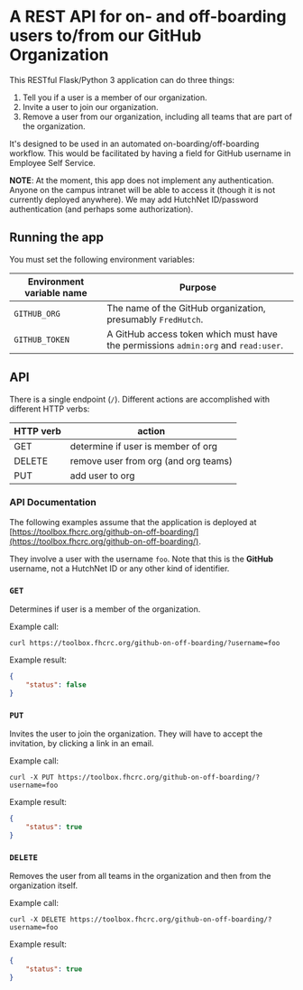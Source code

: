 # A REST API for on- and off-boarding users to/from our GitHub Organization

This RESTful Flask/Python 3 application can do three things:

1. Tell you if a user is a member of our organization.
2. Invite a user to join our organization.
3. Remove a user from our organization, including all teams that
   are part of the organization.

It's designed to be used in an automated on-boarding/off-boarding workflow.
This would be facilitated by having a field for GitHub username in
Employee Self Service.

**NOTE**: At the moment, this app does not implement any authentication.
Anyone on the campus intranet will be able to access it (though it is
not currently deployed anywhere).
We may add HutchNet ID/password authentication (and perhaps
some authorization).


## Running the app

You must set the following environment variables:

Environment variable name | Purpose
------------------------- | -------
`GITHUB_ORG`              | The name of the GitHub organization, presumably `FredHutch`.
`GITHUB_TOKEN`            | A GitHub access token which must have the permissions `admin:org` and `read:user`.

## API

There is a single endpoint (`/`). Different actions are accomplished with
different HTTP verbs:


HTTP verb    |   action
------------ | ----------------
GET          |  determine if user is member of org
DELETE       |  remove user from org (and org teams)
PUT          |  add user to org


### API Documentation

The following examples assume that the application is deployed
at [https://toolbox.fhcrc.org/github-on-off-boarding/](https://toolbox.fhcrc.org/github-on-off-boarding/).

They involve a user with the username `foo`. Note that this is the **GitHub**
username, not a HutchNet ID or any other kind of identifier.

### `GET`

Determines if user is a member of the organization.

Example call:

```
curl https://toolbox.fhcrc.org/github-on-off-boarding/?username=foo
```

Example result:

```json
{
    "status": false
}
```

### `PUT`

Invites the user to join the organization. They will have to accept the
invitation, by clicking a link in an email.

Example call:

```
curl -X PUT https://toolbox.fhcrc.org/github-on-off-boarding/?username=foo
```

Example result:

```json
{
    "status": true
}
```

### `DELETE`

Removes the user from all teams in the organization and then from the organization
itself.

Example call:


```
curl -X DELETE https://toolbox.fhcrc.org/github-on-off-boarding/?username=foo
```

Example result:

```json
{
    "status": true
}
```
